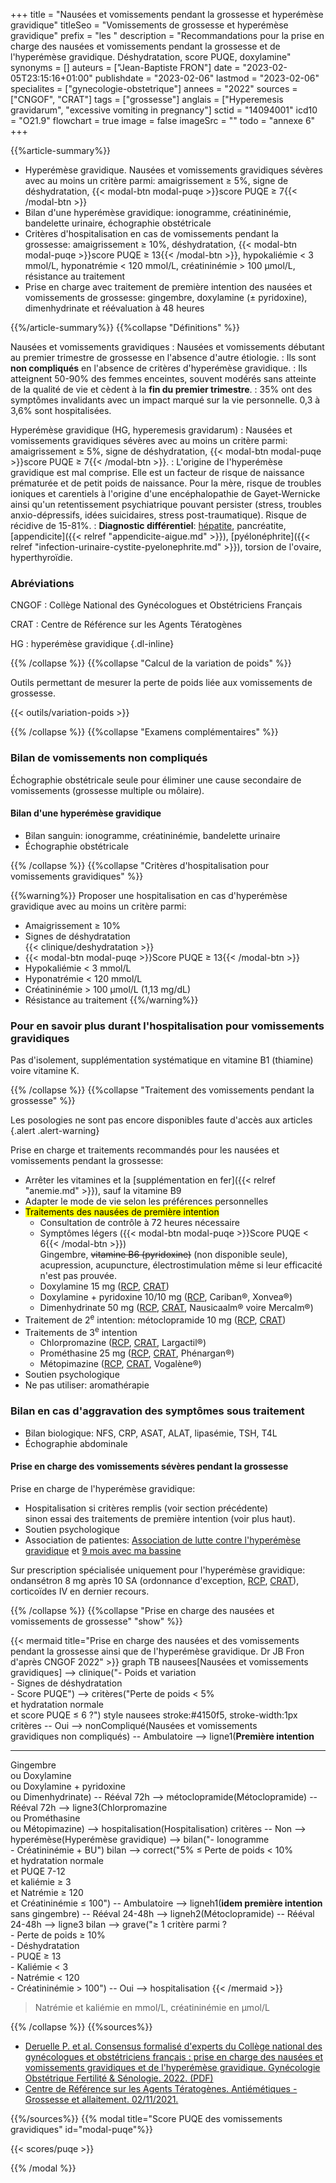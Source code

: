 +++
title = "Nausées et vomissements pendant la grossesse et hyperémèse gravidique"
titleSeo = "Vomissements de grossesse et hyperémèse gravidique"
prefix = "les "
description = "Recommandations pour la prise en charge des nausées et vomissements pendant la grossesse et de l'hyperémèse gravidique. Déshydratation, score PUQE, doxylamine"
synonyms = []
auteurs = ["Jean-Baptiste FRON"]
date = "2023-02-05T23:15:16+01:00"
publishdate = "2023-02-06"
lastmod = "2023-02-06"
specialites = ["gynecologie-obstetrique"]
annees = "2022"
sources = ["CNGOF", "CRAT"]
tags = ["grossesse"]
anglais = ["Hyperemesis gravidarum", "excessive vomiting in pregnancy"]
sctid = "14094001"
icd10 = "O21.9"
flowchart = true
image = false
imageSrc = ""
todo = "annexe 6"
+++

{{%article-summary%}}

- Hyperémèse gravidique. Nausées et vomissements gravidiques sévères avec au moins un critère parmi: amaigrissement ≥ 5%, signe de déshydratation, {{< modal-btn modal-puqe >}}score PUQE ≥ 7{{< /modal-btn >}}
- Bilan d'une hyperémèse gravidique: ionogramme, créatininémie, bandelette urinaire, échographie obstétricale
- Critères d'hospitalisation en cas de vomissements pendant la grossesse: amaigrissement ≥ 10%, déshydratation, {{< modal-btn modal-puqe >}}score PUQE ≥ 13{{< /modal-btn >}}, hypokaliémie < 3 mmol/L, hyponatrémie < 120 mmol/L, créatininémie > 100 µmol/L, résistance au traitement
- Prise en charge avec traitement de première intention des nausées et vomissements de grossesse: gingembre, doxylamine (± pyridoxine), dimenhydrinate et réévaluation à 48 heures

{{%/article-summary%}}
{{%collapse "Définitions" %}}

Nausées et vomissements gravidiques
: Nausées et vomissements débutant au premier trimestre de grossesse en l'absence d'autre étiologie.
: Ils sont **non compliqués** en l'absence de critères d'hyperémèse gravidique.
: Ils atteignent 50-90% des femmes enceintes, souvent modérés sans atteinte de la qualité de vie et cèdent à la **fin du premier trimestre**.
: 35% ont des symptômes invalidants avec un impact marqué sur la vie personnelle. 0,3 à 3,6% sont hospitalisées.

Hyperémèse gravidique (HG, hyperemesis gravidarum)
: Nausées et vomissements gravidiques sévères avec au moins un critère parmi: amaigrissement ≥ 5%, signe de déshydratation, {{< modal-btn modal-puqe >}}score PUQE ≥ 7{{< /modal-btn >}}.
: L'origine de l'hyperémèse gravidique est mal comprise. Elle est un facteur de risque de naissance prématurée et de petit poids de naissance. Pour la mère, risque de troubles ioniques et carentiels à l'origine d'une encéphalopathie de Gayet-Wernicke ainsi qu'un retentissement psychiatrique pouvant persister (stress, troubles anxio-dépressifs, idées suicidaires, stress post-traumatique). Risque de récidive de 15-81%.
: **Diagnostic différentiel**: [hépatite](/tags/hepatite/), pancréatite, [appendicite]({{< relref "appendicite-aigue.md" >}}), [pyélonéphrite]({{< relref "infection-urinaire-cystite-pyelonephrite.md" >}}), torsion de l'ovaire, hyperthyroïdie.

### Abréviations

CNGOF
: Collège National des Gynécologues et Obstétriciens Français

CRAT
: Centre de Référence sur les Agents Tératogènes

HG
: hyperémèse gravidique
{.dl-inline}

{{% /collapse %}}
{{%collapse "Calcul de la variation de poids" %}}

Outils permettant de mesurer la perte de poids liée aux vomissements de grossesse.

{{< outils/variation-poids >}}

{{% /collapse %}}
{{%collapse "Examens complémentaires" %}}

### Bilan de vomissements non compliqués

Échographie obstétricale seule pour éliminer une cause secondaire de vomissements (grossesse multiple ou môlaire).

#### Bilan d'une hyperémèse gravidique

- Bilan sanguin: ionogramme, créatininémie, bandelette urinaire
- Échographie obstétricale

{{% /collapse %}}
{{%collapse "Critères d'hospitalisation pour vomissements gravidiques" %}}

{{%warning%}}
Proposer une hospitalisation en cas d'hyperémèse gravidique avec au moins un critère parmi:

- Amaigrissement ≥ 10%
- Signes de déshydratation  
  {{< clinique/deshydratation >}}
- {{< modal-btn modal-puqe >}}Score PUQE ≥ 13{{< /modal-btn >}}
- Hypokaliémie < 3 mmol/L
- Hyponatrémie < 120 mmol/L
- Créatininémie > 100 µmol/L (1,13 mg/dL)
- Résistance au traitement
{{%/warning%}}

### Pour en savoir plus durant l'hospitalisation pour vomissements gravidiques

Pas d'isolement, supplémentation systématique en vitamine B1 (thiamine) voire vitamine K.

{{% /collapse %}}
{{%collapse "Traitement des vomissements pendant la grossesse" %}}

Les posologies ne sont pas encore disponibles faute d'accès aux articles
{.alert .alert-warning}

Prise en charge et traitements recommandés pour les nausées et vomissements pendant la grossesse:

- Arrêter les vitamines et la [supplémentation en fer]({{< relref "anemie.md" >}}), sauf la vitamine B9
- Adapter le mode de vie selon les préférences personnelles
- <mark>Traitements des nausées de première intention</mark>
  - Consultation de contrôle à 72 heures nécessaire
  - Symptômes légers ({{< modal-btn modal-puqe >}}Score PUQE < 6{{< /modal-btn >}})  
    Gingembre, ~~vitamine B6 (pyridoxine)~~ (non disponible seule), acupression, acupuncture, électrostimulation même si leur efficacité n'est pas prouvée.
  - Doxylamine 15 mg ([RCP](https://base-donnees-publique.medicaments.gouv.fr/affichageDoc.php?specid=64741955&typedoc=R), [CRAT](http://lecrat.fr/articleSearch.php?id_groupe=12))
  - Doxylamine + pyridoxine 10/10 mg ([RCP](https://base-donnees-publique.medicaments.gouv.fr/affichageDoc.php?specid=61447165&typedoc=R), Cariban®, Xonvea®)
  - Dimenhydrinate 50 mg ([RCP](https://base-donnees-publique.medicaments.gouv.fr/affichageDoc.php?specid=60173964&typedoc=R), [CRAT](http://lecrat.fr/articleSearchSaisie.php?recherche=Dimenhydrinate), Nausicaalm® voire Mercalm®)
- Traitement de 2<sup>e</sup> intention: métoclopramide 10 mg ([RCP](https://base-donnees-publique.medicaments.gouv.fr/affichageDoc.php?specid=63177843&typedoc=R), [CRAT](http://lecrat.fr/spip.php?page=article&id_article=57))
- Traitements de 3<sup>e</sup> intention
  - Chlorpromazine ([RCP](https://base-donnees-publique.medicaments.gouv.fr/affichageDoc.php?specid=65676987&typedoc=R), [CRAT](http://lecrat.fr/spip.php?page=article&id_article=116), Largactil®)
  - Prométhasine 25 mg ([RCP](https://base-donnees-publique.medicaments.gouv.fr/affichageDoc.php?specid=69764032&typedoc=R), [CRAT](http://lecrat.fr/spip.php?page=article&id_article=213), Phénargan®)
  - Métopimazine ([RCP](https://base-donnees-publique.medicaments.gouv.fr/affichageDoc.php?specid=69503737&typedoc=R), [CRAT](http://lecrat.fr/spip.php?page=article&id_article=58), Vogalène®)
- Soutien psychologique
- Ne pas utiliser: aromathérapie

### Bilan en cas d'aggravation des symptômes sous traitement

- Bilan biologique: NFS, CRP, ASAT, ALAT, lipasémie, TSH, T4L
- Échographie abdominale

#### Prise en charge des vomissements sévères pendant la grossesse

Prise en charge de l'hyperémèse gravidique:

- Hospitalisation si critères remplis (voir section précédente)  
  sinon essai des traitements de première intention (voir plus haut).
- Soutien psychologique
- Association de patientes: [Association de lutte contre l'hyperémèse gravidique](https://www.associationhg.fr) et [9 mois avec ma bassine](https://www.facebook.com/9moisavecmabassine/)

Sur prescription spécialisée uniquement pour l'hyperémèse gravidique: ondansétron 8 mg après 10 SA (ordonnance d'exception, [RCP](https://base-donnees-publique.medicaments.gouv.fr/affichageDoc.php?specid=64961378&typedoc=R), [CRAT](http://lecrat.fr/articleSearchSaisie.php?recherche=ondansetron)), corticoïdes IV en dernier recours.

{{% /collapse %}}
{{%collapse "Prise en charge des nausées et vomissements de grossesse" "show" %}}

{{< mermaid title="Prise en charge des nausées et des vomissements pendant la grossesse ainsi que de l'hyperémèse gravidique. Dr JB Fron d'après CNGOF 2022" >}}
graph TB
  nausees[Nausées et vomissements gravidiques] --> clinique("- Poids et variation<br>- Signes de déshydratation<br>- Score PUQE") --> critères("Perte de poids &lt; 5%<br>et hydratation normale<br>et score PUQE ≤ 6 ?")
  style nausees stroke:#4150f5, stroke-width:1px
    critères -- Oui --> nonCompliqué(Nausées et vomissements<br>gravidiques non compliqués) -- Ambulatoire --> ligne1(<b>Première intention</b><hr>Gingembre<br>ou Doxylamine<br>ou Doxylamine + pyridoxine<br>ou Dimenhydrinate) -- Rééval 72h --> métoclopramide(Métoclopramide) -- Rééval 72h --> ligne3(Chlorpromazine<br>ou Prométhasine<br>ou Métopimazine) --> hospitalisation(Hospitalisation)
    critères -- Non --> hyperémèse(Hyperémèse gravidique) --> bilan("- Ionogramme<br>- Créatininémie + BU")
      bilan --> correct("5% ≤ Perte de poids &lt; 10%<br>et hydratation normale<br>et PUQE 7-12<br>et kaliémie ≥ 3<br>et Natrémie ≥ 120<br>et Créatininémie ≤ 100") -- Ambulatoire --> ligneh1(<b>idem première intention</b><br>sans gingembre) -- Rééval 24-48h --> ligneh2(Métoclopramide) -- Rééval 24-48h --> ligne3
      bilan --> grave("≥ 1 critère parmi ?<br>- Perte de poids ≥ 10%<br>- Déshydratation<br>- PUQE ≥ 13<br>- Kaliémie &lt; 3<br>- Natrémie &lt; 120<br>- Créatininémie &gt; 100") -- Oui --> hospitalisation
{{< /mermaid >}}

> Natrémie et kaliémie en mmol/L, créatininémie en µmol/L

{{% /collapse %}}
{{%sources%}}

- [Deruelle P. et al. Consensus formalisé d'experts du Collège national des gynécologues et obstétriciens français : prise en charge des nausées et vomissements gravidiques et de l'hyperémèse gravidique. Gynécologie Obstétrique Fertilité & Sénologie. 2022. (PDF)](http://www.cngof.fr/pratiques-cliniques/recommandations-pour-la-pratique-clinique/apercu?path=RPC%2BCOLLEGE%252F2023%252FCFE-Nausees-et-vomissements-gravidiques-2022.pdf)
- [Centre de Référence sur les Agents Tératogènes. Antiémétiques - Grossesse et allaitement. 02/11/2021.](http://lecrat.fr/spip.php?page=article&id_article=133)

{{%/sources%}}
{{% modal title="Score PUQE des vomissements gravidiques" id="modal-puqe"%}}

{{< scores/puqe >}}

{{% /modal %}}
